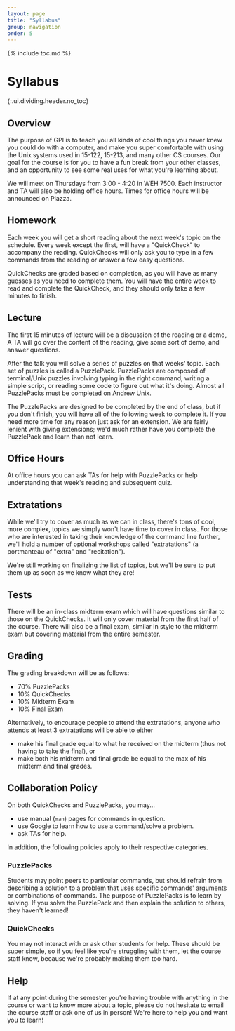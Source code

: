 ```yaml
---
layout: page
title: "Syllabus"
group: navigation
order: 5
---
```



{% include toc.md %}

# Syllabus
{:.ui.dividing.header.no_toc}

## Overview

The purpose of GPI is to teach you all kinds of cool things you never knew you
could do with a computer, and make you super comfortable with using the Unix
systems used in 15-122, 15-213, and many other CS courses. Our goal for the
course is for you to have a fun break from your other classes, and an
opportunity to see some real uses for what you're learning about.

We will meet on Thursdays from 3:00 - 4:20 in WEH 7500. Each instructor and TA
will also be holding office hours. Times for office hours will be announced on
Piazza.


## Homework

Each week you will get a short reading about the next week's topic on the
schedule. Every week except the first, will have a "QuickCheck" to accompany the
reading. QuickChecks will only ask you to type in a few commands from the
reading or answer a few easy questions.

QuickChecks are graded based on completion, as you will have as many guesses as
you need to complete them. You will have the entire week to read and complete
the QuickCheck, and they should only take a few minutes to finish.


## Lecture

The first 15 minutes of lecture will be a discussion of the reading or a demo,
A TA will go over the content of the reading, give some sort of demo, and answer
questions.

After the talk you will solve a series of puzzles on that weeks' topic. Each set
of puzzles is called a PuzzlePack. PuzzlePacks are composed of terminal/Unix
puzzles involving typing in the right command, writing a simple script, or
reading some code to figure out what it's doing. Almost all PuzzlePacks must be
completed on Andrew Unix.

The PuzzlePacks are designed to be completed by the end of class, but if you don't
finish, you will have all of the following week to complete it. If you need more
time for any reason just ask for an extension. We are fairly lenient with giving
extensions; we'd much rather have you complete the PuzzlePack and learn than not
learn.


## Office Hours

At office hours you can ask TAs for help with PuzzlePacks or help
understanding that week's reading and subsequent quiz.


## Extratations

While we'll try to cover as much as we can in class, there's tons of cool, more
complex, topics we simply won't have time to cover in class. For those who are
interested in taking their knowledge of the command line further, we'll hold a
number of optional workshops called "extratations" (a portmanteau of "extra" and
"recitation").

We're still working on finalizing the list of topics, but we'll be sure to put
them up as soon as we know what they are!


## Tests

There will be an in-class midterm exam which will have questions similar to
those on the QuickChecks. It will only cover material from the first half of the
course. There will also be a final exam, similar in style to the midterm exam
but covering material from the entire semester.


## Grading

The grading breakdown will be as follows:

- 70% PuzzlePacks
- 10% QuickChecks
- 10% Midterm Exam
- 10% Final Exam

Alternatively, to encourage people to attend the extratations, anyone who
attends at least 3 extratations will be able to either

- make his final grade equal to what he received on the midterm (thus not having
  to take the final), or
- make both his midterm and final grade be equal to the max of his midterm and
  final grades.


## Collaboration Policy

On both QuickChecks and PuzzlePacks, you may...

- use manual (`man`) pages for commands in question.
- use Google to learn how to use a command/solve a problem.
- ask TAs for help.

In addition, the following policies apply to their respective categories.


### PuzzlePacks

Students may point peers to particular commands, but should refrain from
describing a solution to a problem that uses specific commands' arguments or
combinations of commands. The purpose of PuzzlePacks is to learn by solving. If
you solve the PuzzlePack and then explain the solution to others, they
haven't learned!


### QuickChecks

You may not interact with or ask other students for help. These should be super
simple, so if you feel like you're struggling with them, let the course staff
know, because we're probably making them too hard.


## Help

If at any point during the semester you're having trouble with anything in the
course or want to know more about a topic, please do not hesitate to email the
course staff or ask one of us in person! We're here to help you and want you to
learn!

